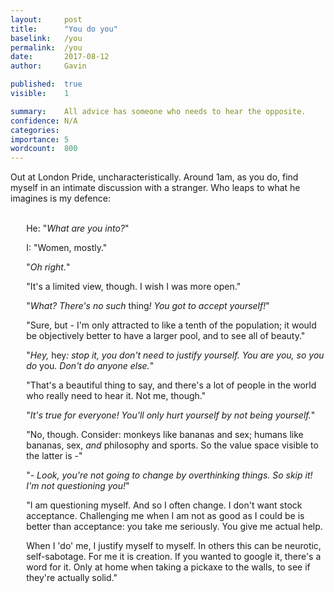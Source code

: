 ```yaml
---
layout:     post
title:      "You do you"
baselink:   /you
permalink:  /you
date:       2017-08-12
author:     Gavin

published:  true
visible:    1

summary:    All advice has someone who needs to hear the opposite.
confidence: N/A
categories: 
importance: 5
wordcount:  800
---
```


Out at London Pride, uncharacteristically. Around 1am, as you do, find myself in an intimate discussion with a stranger. Who leaps to what he imagines is my defence:<br><br>


<div style="padding-left:5%">

  <p>He: "<i>What are you into?</i>"</p>
  <p>I: "Women, mostly."</p>
  <p>"<i>Oh right.</i>" </p>
  <p>"It's a limited view, though. I wish I was more open."</p>
  <p>"<i>What? There's no such </i>thing<i>! You got to accept yourself!</i>"</p>
  <p>"Sure, but - I'm only attracted to like a tenth of the population; it would be objectively better to have a larger pool, and to see all of beauty."</p>
  <p>"<i>Hey, </i>hey<i>: stop it, you don't need to justify yourself. You are you, so you do </i>you<i>. Don't do anyone else.</i>"</p>
  <p>"That's a beautiful thing to say, and there's a lot of people in the world who really need to hear it. Not me, though."</p>
  <p>"<i>It's true for everyone! You'll only hurt yourself by not being yourself.</i>"</p>
  <p>"No, though. Consider: monkeys like bananas and sex; humans like bananas, sex, <i>and</i> philosophy and sports. So the value space visible to the latter is -"</p>
  <p>"<i>- Look, you're not going to change by overthinking things. So skip it! I'm not questioning you!</i>"</p>
  <p>"I am questioning myself. And so I often change. I don't want stock acceptance. Challenging me when I am not as good as I could be is better than acceptance: you take me seriously. You give me actual help.</p>
  <p> When I 'do' me, I justify myself to myself. In others this can be neurotic, self-sabotage. For me it is creation. If you wanted to google it, there's a word for it. Only at home when taking a pickaxe to the walls, to see if they're actually solid."</p>

</div>

<br><br>